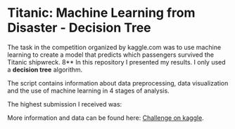 # Titanic: Machine Learning from Disaster - Decision Tree

The task in the competition organized by kaggle.com was to use machine learning to create a model that predicts which passengers survived the Titanic shipwreck.
8**
In this repository I presented my results. I only used a **decision tree** algorithm.

The script contains information about data preprocessing, data visualization and the use of machine learning in 4 stages of analysis.

The highest submission I received was: 

More information and data can be found here: [Challenge on kaggle](https://www.kaggle.com/c/titanic/overview).
